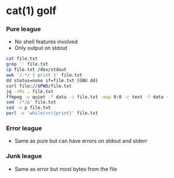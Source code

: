 # cat(1) golf

### Pure league

- No shell features involved
- Only output on stdout

```sh
cat file.txt
grep '' file.txt
cp file.txt /dev/stdout
awk '/.*/ { print }' file.txt
dd status=none if=file.txt (GNU dd)
curl file://$PWD/file.txt
jq -rRs . file.txt
ffmpeg -v quiet -f data -i file.txt -map 0:0 -c text -f data -
sed '/*/p' file.txt
sed -n p file.txt
perl -e 'while(<>){print}' file.txt
```

### Error league

- Same as pure but can have errors on stdout and stderr

### Junk league

- Same as error but most bytes from the file

